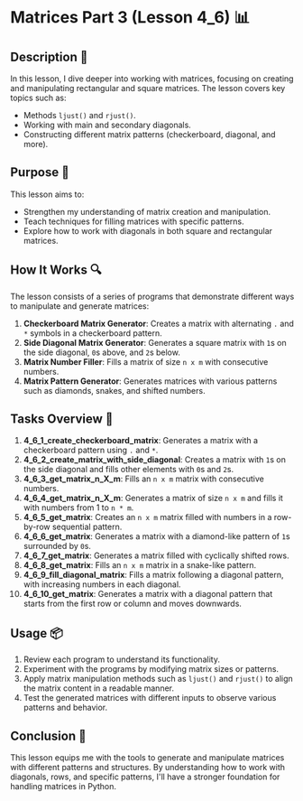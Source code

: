 # Matrices Part 3 (Lesson 4_6) 📊

## Description 📝

In this lesson, I dive deeper into working with matrices, focusing on creating and manipulating rectangular and square matrices.
The lesson covers key topics such as:

-   Methods `ljust()` and `rjust()`.
-   Working with main and secondary diagonals.
-   Constructing different matrix patterns (checkerboard, diagonal, and more).

## Purpose 🎯

This lesson aims to:

-   Strengthen my understanding of matrix creation and manipulation.
-   Teach techniques for filling matrices with specific patterns.
-   Explore how to work with diagonals in both square and rectangular matrices.

## How It Works 🔍

The lesson consists of a series of programs that demonstrate different ways to manipulate and generate matrices:

1. **Checkerboard Matrix Generator**: Creates a matrix with alternating `.` and `*` symbols in a checkerboard pattern.
2. **Side Diagonal Matrix Generator**: Generates a square matrix with `1`s on the side diagonal, `0`s above, and `2`s below.
3. **Matrix Number Filler**: Fills a matrix of size `n x m` with consecutive numbers.
4. **Matrix Pattern Generator**: Generates matrices with various patterns such as diamonds, snakes, and shifted numbers.

## Tasks Overview 📜

1. **4_6_1_create_checkerboard_matrix**: Generates a matrix with a checkerboard pattern using `.` and `*`.
2. **4_6_2_create_matrix_with_side_diagonal**: Creates a matrix with `1`s on the side diagonal and fills other elements with `0`s and `2`s.
3. **4_6_3_get_matrix_n_X_m**: Fills an `n x m` matrix with consecutive numbers.
4. **4_6_4_get_matrix_n_X_m**: Generates a matrix of size `n x m` and fills it with numbers from 1 to `n * m`.
5. **4_6_5_get_matrix**: Creates an `n x m` matrix filled with numbers in a row-by-row sequential pattern.
6. **4_6_6_get_matrix**: Generates a matrix with a diamond-like pattern of `1`s surrounded by `0`s.
7. **4_6_7_get_matrix**: Generates a matrix filled with cyclically shifted rows.
8. **4_6_8_get_matrix**: Fills an `n x m` matrix in a snake-like pattern.
9. **4_6_9_fill_diagonal_matrix**: Fills a matrix following a diagonal pattern, with increasing numbers in each diagonal.
10. **4_6_10_get_matrix**: Generates a matrix with a diagonal pattern that starts from the first row or column and moves downwards.

## Usage 📦

1. Review each program to understand its functionality.
2. Experiment with the programs by modifying matrix sizes or patterns.
3. Apply matrix manipulation methods such as `ljust()` and `rjust()` to align the matrix content in a readable manner.
4. Test the generated matrices with different inputs to observe various patterns and behavior.

## Conclusion 🚀

This lesson equips me with the tools to generate and manipulate matrices with different patterns and structures.
By understanding how to work with diagonals, rows, and specific patterns, I'll have a stronger foundation for handling matrices in Python.
